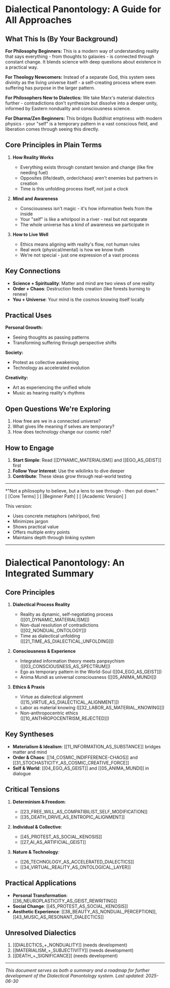 # Dialectical Panontology: A Guide for All Approaches

## What This Is (By Your Background)

**For Philosophy Beginners:**
This is a modern way of understanding reality that says everything - from thoughts to galaxies - is connected through constant change. It blends science with deep questions about existence in a practical way.

**For Theology Newcomers:**
Instead of a separate God, this system sees divinity as the living universe itself - a self-creating process where even suffering has purpose in the larger pattern.

**For Philosophers New to Dialectics:**
We take Marx's material dialectics further - contradictions don't synthesize but dissolve into a deeper unity, informed by Eastern nonduality and consciousness science.

**For Dharma/Zen Beginners:**
This bridges Buddhist emptiness with modern physics - your "self" is a temporary pattern in a vast conscious field, and liberation comes through seeing this directly.

## Core Principles in Plain Terms

1. **How Reality Works**
   - Everything exists through constant tension and change (like fire needing fuel)
   - Opposites (life/death, order/chaos) aren't enemies but partners in creation
   - Time is this unfolding process itself, not just a clock

2. **Mind and Awareness**
   - Consciousness isn't magic - it's how information feels from the inside
   - Your "self" is like a whirlpool in a river - real but not separate
   - The whole universe has a kind of awareness we participate in

3. **How to Live Well**
   - Ethics means aligning with reality's flow, not human rules
   - Real work (physical/mental) is how we know truth
   - We're not special - just one expression of a vast process

## Key Connections

- **Science + Spirituality**: Matter and mind are two views of one reality
- **Order + Chaos**: Destruction feeds creation (like forests burning to renew)
- **You + Universe**: Your mind is the cosmos knowing itself locally

## Practical Uses

**Personal Growth:**
- Seeing thoughts as passing patterns
- Transforming suffering through perspective shifts

**Society:**
- Protest as collective awakening
- Technology as accelerated evolution

**Creativity:**
- Art as experiencing the unified whole
- Music as hearing reality's rhythms

## Open Questions We're Exploring

1. How free are we in a connected universe?
2. What gives life meaning if selves are temporary?
3. How does technology change our cosmic role?

## How to Engage

1. **Start Simple**: Read [[DYNAMIC_MATERIALISM]] and [[EGO_AS_GEIST]] first
2. **Follow Your Interest**: Use the wikilinks to dive deeper
3. **Contribute**: These ideas grow through real-world testing

---
*"Not a philosophy to believe, but a lens to see through - then put down."  
[ [Core Terms] ] [ [Beginner Path] ] [ [Academic Version] ]  

This version:  
- Uses concrete metaphors (whirlpool, fire)  
- Minimizes jargon  
- Shows practical value  
- Offers multiple entry points  
- Maintains depth through linking system
---

# Dialectical Panontology: An Integrated Summary

## Core Principles
1. **Dialectical Process Reality**
   - Reality as dynamic, self-negotiating process ([[01_DYNAMIC_MATERIALISM]])
   - Non-dual resolution of contradictions ([[02_NONDUAL_ONTOLOGY]])
   - Time as dialectical unfolding ([[21_TIME_AS_DIALECTICAL_UNFOLDING]])

2. **Consciousness & Experience**
   - Integrated information theory meets panpsychism ([[03_CONSCIOUSNESS_AS_SPECTRUM]])
   - Ego as temporary pattern in the World-Soul ([[04_EGO_AS_GEIST]])
   - Anima Mundi as universal consciousness ([[05_ANIMA_MUNDI]])

1. **Ethics & Praxis**
   - Virtue as dialectical alignment ([[15_VIRTUE_AS_DIALECTICAL_ALIGNMENT]])
   - Labor as material knowing ([[32_LABOR_AS_MATERIAL_KNOWING]])
   - Non-anthropocentric ethics ([[10_ANTHROPOCENTRISM_REJECTED]])

## Key Syntheses
- **Materialism & Idealism**: [[11_INFORMATION_AS_SUBSTANCE]] bridges matter and mind
- **Order & Chaos**: [[14_COSMIC_INDIFFERENCE-CHAOS]] and [[31_STOCHASTICITY_AS_COSMIC_CREATIVE_FORCE]]
- **Self & World**: [[04_EGO_AS_GEIST]] and [[05_ANIMA_MUNDI]] in dialogue

## Critical Tensions
1. **Determinism & Freedom**: 
   - [[23_FREE_WILL_AS_COMPATIBILIST_SELF_MODIFICATION]]
   - [[35_DEATH_DRIVE_AS_ENTROPIC_ALIGNMENT]]

2. **Individual & Collective**:
   - [[45_PROTEST_AS_SOCIAL_KENOSIS]]
   - [[27_AI_AS_ARTIFICIAL_GEIST]]

3. **Nature & Technology**:
   - [[26_TECHNOLOGY_AS_ACCELERATED_DIALECTICS]]
   - [[34_VIRTUAL_REALITY_AS_ONTOLOGICAL_LAYER]]

## Practical Applications
- **Personal Transformation**: [[36_NEUROPLASTICITY_AS_GEIST_REWRITING]]
- **Social Change**: [[45_PROTEST_AS_SOCIAL_KENOSIS]]
- **Aesthetic Experience**: [[38_BEAUTY_AS_NONDUAL_PERCEPTION]], [[43_MUSIC_AS_RESONANT_DIALECTICS]]

## Unresolved Dialectics
1. [[DIALECTICS_+_NONDUALITY]] (needs development)
2. [[MATERIALISM_+_SUBJECTIVITY]] (needs development)
3. [[DEATH_+_SIGNIFICANCE]] (needs development)

---
*This document serves as both a summary and a roadmap for further development of the Dialectical Panontology system. Last updated: 2025-06-30*

